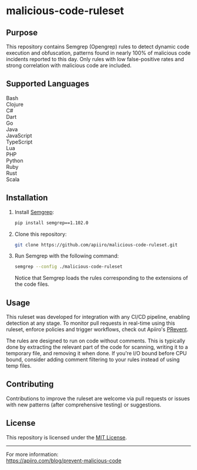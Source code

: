 # malicious-code-ruleset

## Purpose

This repository contains Semgrep (Opengrep) rules to detect dynamic code execution and obfuscation, patterns found in nearly 100% of malicious code incidents reported to this day. Only rules with low false-positive rates and strong correlation with malicious code are included.

## Supported Languages

Bash  
Clojure  
C#  
Dart  
Go  
Java  
JavaScript  
TypeScript  
Lua  
PHP  
Python  
Ruby  
Rust  
Scala  

## Installation

1. Install [Semgrep](https://semgrep.dev/docs/getting-started):
   ```bash
   pip install semgrep==1.102.0
   ```
2. Clone this repository:
   ```bash
   git clone https://github.com/apiiro/malicious-code-ruleset.git
   ```
3. Run Semgrep with the following command:
   ```bash
   semgrep --config ./malicious-code-ruleset
   ```
   Notice that Semgrep loads the rules corresponding to the extensions of the code files.

## Usage

This ruleset was developed for integration with any CI/CD pipeline, enabling detection at any stage. To monitor pull requests in real-time using this ruleset, enforce policies and trigger workflows, check out Apiiro's [PRevent](https://github.com/apiiro/PRevent.git).

The rules are designed to run on code without comments. This is typically done by extracting the relevant part of the code for scanning, writing it to a temporary file, and removing it when done. If you're I/O bound before CPU bound, consider adding comment filtering to your rules instead of using temp files.

## Contributing

Contributions to improve the ruleset are welcome via pull requests or issues with new patterns (after comprehensive testing) or suggestions.

## License

This repository is licensed under the [MIT License](LICENSE).

---

For more information:  
https://apiiro.com/blog/prevent-malicious-code
